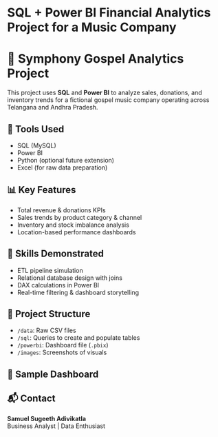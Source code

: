 # SQL + Power BI Financial Analytics Project for a Music Company


# 🎵 Symphony Gospel Analytics Project

This project uses **SQL** and **Power BI** to analyze sales, donations, and inventory trends for a fictional gospel music company operating across Telangana and Andhra Pradesh.

## 🧰 Tools Used
- SQL (MySQL)
- Power BI
- Python (optional future extension)
- Excel (for raw data preparation)

## 📊 Key Features
- Total revenue & donations KPIs
- Sales trends by product category & channel
- Inventory and stock imbalance analysis
- Location-based performance dashboards

## 🧠 Skills Demonstrated
- ETL pipeline simulation
- Relational database design with joins
- DAX calculations in Power BI
- Real-time filtering & dashboard storytelling

## 📂 Project Structure
- `/data`: Raw CSV files
- `/sql`: Queries to create and populate tables
- `/powerbi`: Dashboard file (`.pbix`)
- `/images`: Screenshots of visuals

## 📸 Sample Dashboard



## 📬 Contact

**Samuel Sugeeth Adivikatla**  
Business Analyst | Data Enthusiast  



